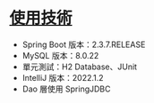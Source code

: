 # [使用技術](https://hackmd.io/@KfriURWvR1OWM2V5ZWsnQA/S1XVhnkY5)
* Spring Boot 版本：2.3.7.RELEASE
* MySQL 版本：8.0.22
* 單元測試：H2 Database、JUnit
* IntelliJ 版本：2022.1.2
* Dao 層使用 SpringJDBC